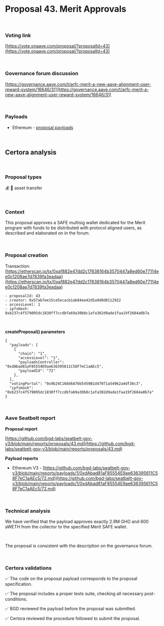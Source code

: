 # Proposal 43. Merit Approvals

<br>

### Voting link

[https://vote.onaave.com/proposal/?proposalId=43](https://vote.onaave.com/proposal/?proposalId=43)

<br>

### Governance forum discussion

[https://governance.aave.com/t/arfc-merit-a-new-aave-alignment-user-reward-system/16646/31](https://governance.aave.com/t/arfc-merit-a-new-aave-alignment-user-reward-system/16646/31)

<br>

### Payloads

* Ethereum - [proposal payloads](https://etherscan.io/address/0x93236aA0AA30DE7f837D0BAD24663303a9e852B8#code#F1#L1)

<br>

## Certora analysis

<br>

### Proposal types

:moneybag: :receipt: asset transfer

<br>

### Context

This proposal approves a SAFE multisig wallet dedicated for the Merit program with funds to be distributed with protocol aligned users, as described and elaborated on in the forum.

<br>

### Proposal creation

Transaction: [https://etherscan.io/tx/0xaf882e47dd2c17638164b3570447a8ed60e77114ee0c1208ae7d7839fa3eadaa](https://etherscan.io/tx/0xaf882e47dd2c17638164b3570447a8ed60e77114ee0c1208ae7d7839fa3eadaa)

```
- proposalId: 43
- creator: 0x57ab7ee15ce5ecacb1ab84ee42d5a9d0d8112922
- accessLevel: 1
- ipfsHash: 0xb237c4f579095dc1830ff7ccdbfa69a30b0c1afa302d9ade1faa19f2684a0b7a
```

<br>

**createProposal() parameters**

```
{
  "payloads": [ 
    { 
      "chain": "1", 
      "accessLevel": "1", 
      "payloadsController": "0xdAbad81aF85554E9ae636395611C58F7eC1aAEc5", 
      "payloadId": "72" 
    }, 
  ], 
  "votingPortal": "0x9b24C168d6A76b5459B1d47071a54962a4df36c3", 
  "ipfsHash": "0xb237c4f579095dc1830ff7ccdbfa69a30b0c1afa302d9ade1faa19f2684a0b7a" 
}
```

<br>

### Aave Seatbelt report

**Proposal report**

[https://github.com/bgd-labs/seatbelt-gov-v3/blob/main/reports/proposals/43.md](https://github.com/bgd-labs/seatbelt-gov-v3/blob/main/reports/proposals/43.md)

**Payload reports**

* Ethereum V3 - [https://github.com/bgd-labs/seatbelt-gov-v3/blob/main/reports/payloads/1/0xdAbad81aF85554E9ae636395611C58F7eC1aAEc5/72.md](https://github.com/bgd-labs/seatbelt-gov-v3/blob/main/reports/payloads/1/0xdAbad81aF85554E9ae636395611C58F7eC1aAEc5/72.md)

<br>

### Technical analysis

We have verified that the payload approves exactly 2.9M GHO and 600 aWETH from the collector to the specified Merit SAFE wallet.

<br>

The proposal is consistent with the description on the governance forum.

<br>

### Certora validations

:white_check_mark: The code on the proposal payload corresponds to the proposal specification.

:white_check_mark: The proposal includes a proper tests suite, checking all necessary post-conditions.

:white_check_mark: BGD reviewed the payload before the proposal was submitted.

:white_check_mark: Certora reviewed the procedure followed to submit the proposal.
